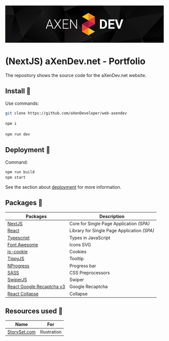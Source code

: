 ![GitHub Header](https://raw.githubusercontent.com/aXenDeveloper/aXenDeveloper/master/header-github.png)

# (NextJS) aXenDev.net - Portfolio

The repository shows the source code for the aXenDev.net website.

## Install 🧰

Use commands:

```bash
git clone https://github.com/aXenDeveloper/web-axendev

npm i

npm run dev
```

## Deployment 🔨

Command:

```bash
npm run build
npm start
```

See the section about [deployment](https://nextjs.org/docs/deployment) for more information.

## Packages 📂

| Packages                                                                             | Description                                 |
| ------------------------------------------------------------------------------------ | ------------------------------------------- |
| [NextJS](https://nextjs.org/)                                                        | Core for Single Page Application _(SPA)_    |
| [React](https://reactjs.org/)                                                        | Library for Single Page Application _(SPA)_ |
| [Typescript](https://www.typescriptlang.org/)                                        | Types in JavaScript                         |
| [Font Awesome](https://fontawesome.com/)                                             | Icons SVG                                   |
| [js-cookie](https://www.npmjs.com/package/js-cookie)                                 | Cookies                                     |
| [TippyJS](https://atomiks.github.io/tippyjs/)                                        | Tooltip                                     |
| [NProgress](https://www.npmjs.com/package/nprogress)                                 | Progress bar                                |
| [SASS](https://www.npmjs.com/package/sass)                                           | CSS Preprocessors                           |
| [SwiperJS](https://swiperjs.com/)                                                    | Swiper                                      |
| [React Google Recaptcha v3](https://www.npmjs.com/package/react-google-recaptcha-v3) | Google Recaptcha                            |
| [React Collapse](https://www.npmjs.com/package/react-collapse)                       | Collapse                                    |

## Resources used 📝

| Name                                  | For          |
| ------------------------------------- | ------------ |
| [StorySet.com](https://storyset.com/) | Illustration |
